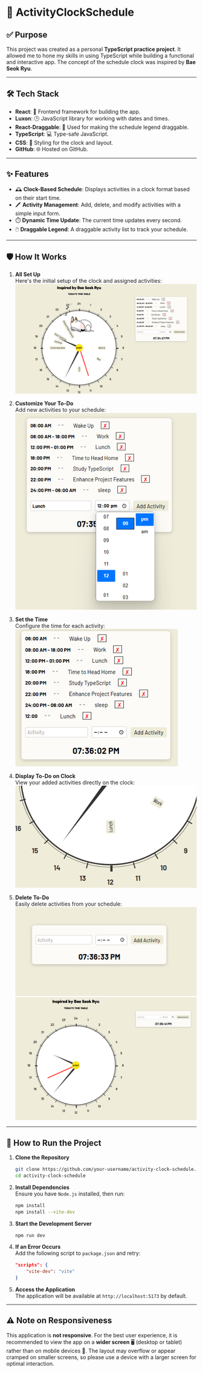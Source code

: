 ﻿# 🌟 ActivityClockSchedule

## ✅ Purpose  
This project was created as a personal **TypeScript practice project**. It allowed me to hone my skills in using TypeScript while building a functional and interactive app. The concept of the schedule clock was inspired by **Bae Seok Ryu**.  

---

## 🛠️ Tech Stack  

- **React**: 🚀 Frontend framework for building the app.  
- **Luxon**: 🕒 JavaScript library for working with dates and times.  
- **React-Draggable**: 🔄 Used for making the schedule legend draggable.  
- **TypeScript**: 💻 Type-safe JavaScript.  
- **CSS**: 🎨 Styling for the clock and layout.  
- **GitHub**: 🌐 Hosted on GitHub.  

---

## ✨ Features  

- 🕰️ **Clock-Based Schedule**: Displays activities in a clock format based on their start time.  
- 🖍️ **Activity Management**: Add, delete, and modify activities with a simple input form.  
- ⏱️ **Dynamic Time Update**: The current time updates every second.  
- 🖱️ **Draggable Legend**: A draggable activity list to track your schedule.  

---

## 🛡️ How It Works  

1. **All Set Up**  
   Here's the initial setup of the clock and assigned activities:  
   ![Setup with Clock and Activities](./src/assets/1.png)  

2. **Customize Your To-Do**  
   Add new activities to your schedule:  
   ![Add To-Do](./src/assets/2.png)  

3. **Set the Time**  
   Configure the time for each activity:  
   ![Set the Time](./src/assets/3.png)  

4. **Display To-Do on Clock**  
   View your added activities directly on the clock:  
   ![Display To-Do on Clock](./src/assets/4.png)  

5. **Delete To-Do**  
   Easily delete activities from your schedule:  
   ![Delete To-Do](./src/assets/5.png)  
   ![Delete To-Do](./src/assets/6.png)  

---
## 🚀 How to Run the Project  

1. **Clone the Repository**  
   ```bash
   git clone https://github.com/your-username/activity-clock-schedule.git
   cd activity-clock-schedule
   ```

2. **Install Dependencies**  
   Ensure you have `Node.js` installed, then run:
   ```bash
   npm install
   npm install --vite-dev
   ```

3. **Start the Development Server**  
   ```bash
   npm run dev
   ```

4. **If an Error Occurs**  
   Add the following script to `package.json` and retry:
   ```json
   "scripts": {
       "vite-dev": "vite"
   }
   ```

5. **Access the Application**  
   The application will be available at `http://localhost:5173` by default.

---
## ⚠️ Note on Responsiveness  

This application is **not responsive**. For the best user experience, it is recommended to view the app on a **wider screen** 🖥️ (desktop or tablet) rather than on mobile devices 📱. The layout may overflow or appear cramped on smaller screens, so please use a device with a larger screen for optimal interaction.  

